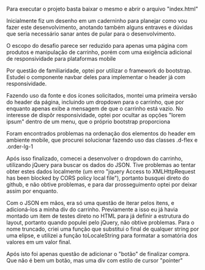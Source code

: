 Para executar o projeto basta baixar o mesmo e abrir o arquivo "index.html"

Inicialmente fiz um desenho em um caderninho para planejar como vou fazer este desenvolvimento, anotando também alguns entraves e dúvidas que seria necessário sanar antes de pular para o desenvolvimento.

O escopo do desafio parece ser reduzido para apenas uma página com produtos e manipulação de carrinho, porém com uma exigência adicional de responsividade para plataformas mobile

Por questão de familiaridade, optei por utilizar o framework do bootstrap. Estudei o componente navbar deles para implementar o header já com responsividade.

Fazendo uso da fonte e dos ícones solicitados, montei uma primeira versão do header da página, incluindo um dropdown para o carrinho, que por enquanto apenas exibe a mensagem de que o carrinho está vazio. No interesse de dispôr responsividade, optei por ocultar as opções "lorem ipsum" dentro de um menu, que o próprio bootstrap proporciona

Foram encontrados problemas na ordenação dos elementos do header em ambiente mobile, que procurei solucionar fazendo uso das classes .d-flex e .order-lg-1

Após isso finalizado, comecei a desenvolver o dropdown do carrinho, utilizando jQuery para buscar os dados do JSON. Tive problemas ao tentar obter estes dados localmente (um erro "jquery Access to XMLHttpRequest has been blocked by CORS policy local file"), portanto busquei direto do github, e não obtive problemas, e para dar prosseguimento optei por deixar assim por enquanto.

Com o JSON em mãos, era só uma questão de iterar pelos itens, e adicioná-los a minha div do carrinho. Previamente a isso eu já havia montado um item de testes direto no HTML para já definir a estrutura do layout, portanto quando populei pelo jQuery, não obtive problemas. Para o nome truncado, criei uma função que substitui o final de qualquer string por uma elipse, e utilizei a função toLocaleString para formatar a somatória dos valores em um valor final.

Após isto foi apenas questão de adicionar o "botão" de finalizar compra. Que não é bem um botão, mas uma div com estilo de cursor "pointer"